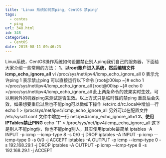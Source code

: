 ```yaml
---
title: 'Linux 系统如何禁ping, CentOS 禁ping'
tags:
  - centos
  - ping
url: 348.html
id: 348
categories:
  - CentOS
date: 2015-08-11 09:46:23
---
```


Linux系统，CentOS操作系统如何设置禁止别人ping我们自己的服务器，下面给大家介绍一些常用的方法： **1、以root账户进入系统，然后编辑文件icmp\_echo\_ignore_all** vi /proc/sys/net/ipv4/icmp\_echo\_ignore\_all 0 表示允许ping 1 表示禁止ping 可以直接运行以下命令 \[root@00isp ~\]# echo 1 >/proc/sys/net/ipv4/icmp\_echo\_ignore\_all \[root@00isp ~\]# echo 0 >/proc/sys/net/ipv4/icmp\_echo\_ignore\_all 此上两条命令的效果实时生效，可以用另外的机器ping来测试是否生效。以上方式只是临时性的禁ping 重启后会失效，如果想要重启过后也不能ping可以做如下操作 /etc/rc.d/rc.local中增加一行 echo 1 > /proc/sys/net/ipv4/icmp\_echo\_ignore\_all 另外可以在配置文件 /etc/sysctl.conf 文件中增加一行 net.ipv4.icmp\_echo\_ignore_all=1 **2、使用IPTables禁止PING** echo "1" > /proc/sys/net/ipv4/icmp\_echo\_ignore_all 这下是别人不能ping你，你也不能ping别人，其实使用iptable最简单 iptables -A INPUT -p icmp --icmp-type 8 -s 0/0 -j DROP iptables -A INPUT -p icmp --icmp-type 0 -s 0/0 -j ACCEPT iptables -A OUTPUT -p icmp --icmp-type 0 -s 192.168.29.1 -j DROP iptables -A OUTPUT -p icmp --icmp-type 8 -s 192.168.29.1 -j ACCEPT